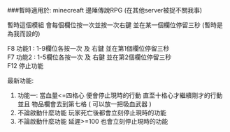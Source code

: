 ###暫時適用於: minecreaft 邊陲傳說RPG (在其他server被捉不關我事)

暫時這個模組
會每個欄位按一次並按一次右鍵 並在某一個欄位停留三秒 (暫時是為我而設的)

F8 功能1 : 1-9欄位各按一次 及 右鍵 並在第1個欄位停留三秒<br>
F7 功能2 : 1-5欄位各按一次 及 右鍵 並在第2個欄位停留三秒<br>
F12 停止功能

最新功能:
1. 功能一: 當血量<=四格心 便會停止現時的行動 直至十格心才繼續剛才的行動
   並且 物品欄會去到第七格 ( 可以放一把吸血武器 )
2. 不論啟動什麼功能 玩家死亡後都會立刻停止現時的功能
3. 不論啟動什麼功能 延遲>=100 也會立刻停止現時的功能
